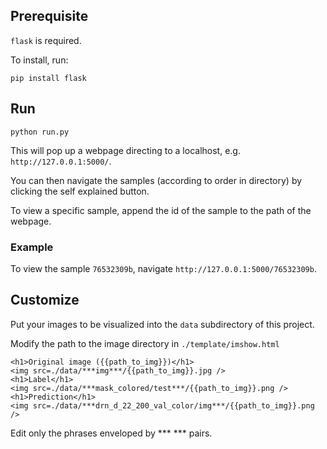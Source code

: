 ## Prerequisite
`flask` is required.

To install, run:

`pip install flask`

## Run
`python run.py`

This will pop up a webpage directing to a localhost, e.g. `http://127.0.0.1:5000/`. 

You can then navigate the samples (according to order in directory) by clicking the self explained button. 

To view a specific sample, append the id of the sample to the path of the webpage.
### Example
To view the sample `76532309b`, navigate `http://127.0.0.1:5000/76532309b`.

## Customize
Put your images to be visualized into the `data` subdirectory of this project.

Modify the path to the image directory in `./template/imshow.html`

```
<h1>Original image ({{path_to_img}})</h1>
<img src=./data/***img***/{{path_to_img}}.jpg />
<h1>Label</h1>
<img src=./data/***mask_colored/test***/{{path_to_img}}.png />
<h1>Prediction</h1>
<img src=./data/***drn_d_22_200_val_color/img***/{{path_to_img}}.png />
```

Edit only the phrases enveloped by *** *** pairs.


